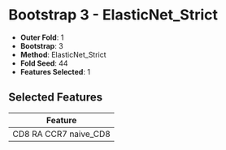 # Bootstrap 3 - ElasticNet_Strict

- **Outer Fold**: 1
- **Bootstrap**: 3
- **Method**: ElasticNet_Strict
- **Fold Seed**: 44
- **Features Selected**: 1

## Selected Features

| Feature |
|---------|
| CD8 RA CCR7 naive_CD8 |
